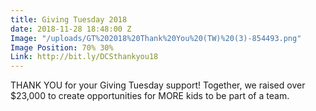 ```yaml
---
title: Giving Tuesday 2018
date: 2018-11-28 18:48:00 Z
Image: "/uploads/GT%202018%20Thank%20You%20(TW)%20(3)-854493.png"
Image Position: 70% 30%
Link: http://bit.ly/DCSthankyou18
---
```


THANK YOU for your Giving Tuesday support! Together, we raised over $23,000 to create opportunities for MORE kids to be part of a team.